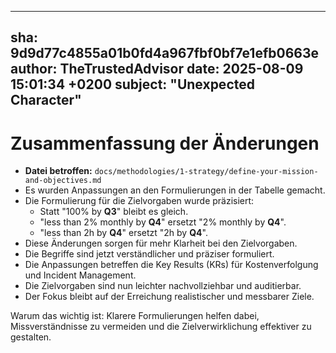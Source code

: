 ---
  sha: 9d9d77c4855a01b0fd4a967fbf0bf7e1efb0663e
  author: TheTrustedAdvisor
  date: 2025-08-09 15:01:34 +0200
  subject: "Unexpected Character"
  ---

  # Zusammenfassung der Änderungen

- **Datei betroffen:** `docs/methodologies/1-strategy/define-your-mission-and-objectives.md`
- Es wurden Anpassungen an den Formulierungen in der Tabelle gemacht.
- Die Formulierung für die Zielvorgaben wurde präzisiert:
  - Statt "100% by **Q3**" bleibt es gleich.
  - "less than 2% monthly by **Q4**" ersetzt "2% monthly by **Q4**".
  - "less than 2h by **Q4**" ersetzt "2h by **Q4**".
- Diese Änderungen sorgen für mehr Klarheit bei den Zielvorgaben.
- Die Begriffe sind jetzt verständlicher und präziser formuliert.
- Die Anpassungen betreffen die Key Results (KRs) für Kostenverfolgung und Incident Management.
- Die Zielvorgaben sind nun leichter nachvollziehbar und auditierbar.
- Der Fokus bleibt auf der Erreichung realistischer und messbarer Ziele.

Warum das wichtig ist: Klarere Formulierungen helfen dabei, Missverständnisse zu vermeiden und die Zielverwirklichung effektiver zu gestalten.
